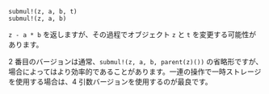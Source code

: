 ```
submul!(z, a, b, t)
submul!(z, a, b)
```

`z - a * b` を返しますが、その過程でオブジェクト `z` と `t` を変更する可能性があります。

2 番目のバージョンは通常、`submul!(z, a, b, parent(z)())` の省略形ですが、場合によってはより効率的であることがあります。一連の操作で一時ストレージを使用する場合は、4 引数バージョンを使用するのが最良です。
